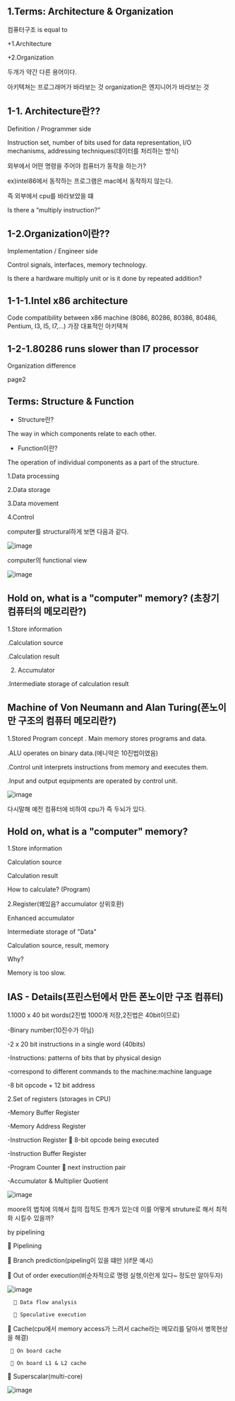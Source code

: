 1.Terms: Architecture & Organization
---------------------
컴퓨터구조 is equal to

+1.Architecture

+2.Organization

두개가 약간 다른 용어이다.

아키텍쳐는 프로그래머가 바라보는 것
organization은 엔지니어가 바라보는 것

1-1. Architecture란??
-----------
 Definition / Programmer side

Instruction set, number of bits used for data representation, I/O mechanisms, addressing 
techniques(데이터를 처리하는 방식)

외부에서 어떤 명령을 주어야 컴퓨터가 동작을 하는가?

ex)intel86에서 동작하는 프로그램은  mac에서 동작하지 않는다.

즉 외부에서 cpu를 바라보았을 떄 

Is there a “multiply instruction?”


 1-2.Organization이란??
 -----------------
 
 Implementation / Engineer side

Control signals, interfaces, memory technology.

Is there a hardware multiply unit or is it done by repeated addition?

1-1-1.Intel x86 architecture
-----------

Code compatibility between x86 machine (8086, 80286, 80386, 80486, Pentium, I3, I5, I7,…)
가장 대표적인 아키텍쳐

1-2-1.80286 runs slower than I7 processor
---------------

Organization difference



page2

Terms: Structure & Function
-------------------------


+ Structure란?
 
The way in which components relate to each other.

+ Function이란?

The operation of individual components as a part of the structure.

1.Data processing

2.Data storage

3.Data movement

4.Control

computer를 structural하게 보면 다음과 같다.

![image](https://user-images.githubusercontent.com/62791913/156750159-71fcac71-752d-47e4-b610-0ca03570ef3f.png)

computer의  functional view

![image](https://user-images.githubusercontent.com/62791913/156751191-cdbf3f8d-b0d8-4a22-ad00-478f67c35a87.png)


Hold on, what is a "computer" memory? (초창기 컴퓨터의 메모리란?)
-------------

1.Store information

 .Calculation source
 
 .Calculation result

2. Accumulator

 .Intermediate storage of calculation result
 
 Machine of Von Neumann and Alan Turing(폰노이만 구조의 컴퓨터 메모리란?)
 -----------------
1.Stored Program concept
. Main memory stores programs and data.
 
.ALU operates on binary data.(에니악은 10진법이였음)

.Control unit interprets instructions from memory and executes them.

.Input and output equipments are operated by control unit.

 ![image](https://user-images.githubusercontent.com/62791913/156753499-0f5ad245-a37f-4b24-9067-6315a2380941.png)
 
 다시말해 예전 컴퓨터에 비하여 cpu가 즉 두뇌가 있다.


Hold on, what is a "computer" memory? 
--------------------

1.Store information

Calculation source

Calculation result

How to calculate? (Program)


2.Register(왜있음? accumulator 상위호환)

Enhanced accumulator

Intermediate storage of "Data"

Calculation source, result, memory

Why?

Memory is too slow.


IAS - Details(프린스턴에서 만든 폰노이만 구조 컴퓨터)
---------------
1.1000 x 40 bit words(2진법 1000개 저장,2진법은 40bit이므로)

 -Binary number(10진수가 아님)
 
 -2 x 20 bit instructions in a single word (40bits)
 
 -Instructions: patterns of bits that by physical design 
 
 -correspond to different commands to the machine:machine language

 -8 bit opcode + 12 bit address

2.Set of registers (storages in CPU)

 -Memory Buffer Register

 -Memory Address Register

 -Instruction Register  8-bit opcode being executed

 -Instruction Buffer Register

 -Program Counter  next instruction pair

 -Accumulator & Multiplier Quotient
 
 ![image](https://user-images.githubusercontent.com/62791913/156756892-f9c8d458-57d9-4364-a022-6cfa246874c6.png)
 
 
 moore의 법칙에 의해서 칩의 집적도 한계가 있는데 이를 어떻게 struture로 해서 최적화 시킬수 있을까?
 
 by pipelining
 
  Pipelining
 
 Branch prediction(pipeling이 있을 떄만 )(if문 예시)

 Out of order execution(비순차적으로 명령 실행,이런게 있다~ 정도만 알아두자)

![image](https://user-images.githubusercontent.com/62791913/156759178-473203aa-3ab1-4f48-ae17-256aa37ff781.png)

       Data flow analysis

       Speculative execution

 Cache(cpu에서 memory access가 느려서 cache라는 메모리를 달아서 병목현상을 해결)
 
      On board cache
  
      On board L1 & L2 cache

  Superscalar(multi-core)
 
![image](https://user-images.githubusercontent.com/62791913/156759253-7d743108-ab81-4d01-92a6-5f92e1515ce1.png)

 

